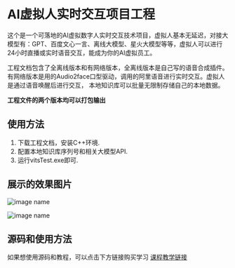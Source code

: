 # AI虚拟人实时交互项目工程
 这个是一个可落地的AI虚拟数字人实时交互技术项目，虚拟人基本无延迟，对接大模型有：GPT、百度文心一言、离线大模型、星火大模型等等，虚拟人可以进行24小时直播或实时语音交互，能成为你的AI虚拟员工。
 
 工程文档包含了全离线版本和有网络版本，全离线版本是自己写的语音合成插件。有网络版本是用的Audio2face口型驱动，调用的阿里语音进行实时交互。虚拟人是通过语音唤醒后进行交互， 本地知识库可以批量无限制存储自己的本地数据。
 
 **工程文件的两个版本均可以打包输出**

## 使用方法
1. 下载工程文档，安装C++环境.
2. 配置本地知识库序列号和相关大模型API.
3. 运行vitsTest.exe即可.


## 展示的效果图片
![image name](https://github.com/dphoenixm/ai-virtual-human-real-time-interaction/assets/7787960/39d4881d-d0c5-4c85-9cf4-b436c3f1b3af)

![image name](https://github.com/dphoenixm/ai-virtual-human-real-time-interaction/assets/7787960/b7edd437-68cd-4eba-9c7e-964f5fa0fe21)


## 源码和使用方法
如果想使用源码和教程，可以点击下方链接购买学习
[课程教学链接](https://www.shenyecg.com/Home/TrainingCampdetail?courseId=809&TG=67415)
